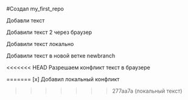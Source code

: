 #Создал my_first_repo

Добавли текст

Добавили текст 2 через браузер
  
Добавили текст локально

Добавили текст в новой ветке newbranch

<<<<<<< HEAD
Разрешаем конфликт текст в браузере

=======
[x] Добавил локальный конфликт
>>>>>>> 277aa7a (локальный текст)

